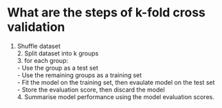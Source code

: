 # What are the steps of k-fold cross validation
1. Shuffle dataset<br>2. Split dataset into k groups<br>3. for each group:<br>- Use the group as a test set<br>- Use the remaining groups as a training set<br>- Fit the model on the training set, then evaulate model on the test set<br>- Store the evaluation score, then discard the model<br>4. Summarise model performance using the model evaluation scores.

